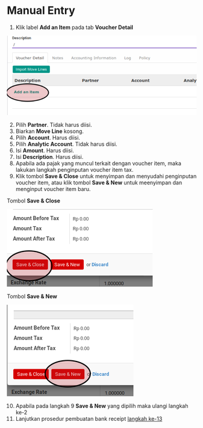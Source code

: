 # Manual Entry

1. Klik label **Add an Item** pada tab **Voucher Detail**

![](../../img/bank-receipt/tombol-add-item.png)

2. Pilih **Partner**. Tidak harus diisi.
3. Biarkan **Move Line** kosong.
4. Pilih **Account**. Harus diisi.
5. Pilih **Analytic Account**. Tidak harus diisi.
6. Isi **Amount**. Harus diisi.
7. Isi **Description**. Harus diisi.
8. Apabila ada pajak yang muncul terkait dengan voucher item, maka lakukan langkah
penginputan voucher item tax.
9. Klik tombol **Save & Close** untuk menyimpan dan menyudahi penginputan voucher item, atau
klik tombol **Save & New** untuk meenyimpan dan menginput voucher item baru.

Tombol **Save & Close**

![](../../img/bank-receipt/tombol-save-close.png)

Tombol **Save & New**

![](../../img/bank-receipt/tombol-save-new.png)

10. Apabila pada langkah 9 **Save & New** yang dipilih maka ulangi langkah ke-2
11. Lanjutkan prosedur pembuatan bank receipt [langkah ke-13](./membuat.md#langkah-13)
